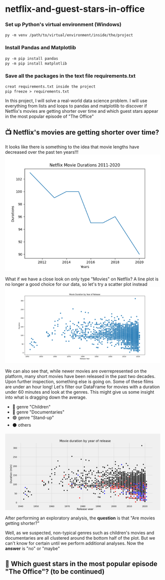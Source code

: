 # netflix-and-guest-stars-in-office

### Set up Python's virtual environment (Windows)
```
py -m venv /path/to/virtual/environment/inside/the/project
```

### Install Pandas and Matplotlib
```
py -m pip install pandas
py -m pip install matplotlib
```

### Save all the packages in the text file requirements.txt
```
creat requirements.txt inside the project
pip freeze > requirements.txt
```

In this project, I will solve a real-world data science problem. 
I will use everything from lists and loops to pandas and matplotlib to discover if Netflix's movies are getting shorter over time 
and which guest stars appear in the most popular episode of "The Office"

## 📺 Netflix's movies are getting shorter over time?

It looks like there is something to the idea that movie lengths have decreased over the past ten years!!!
![](Figure_1.png)

What if we have a close look on only type "Movies" on Netflix? A line plot is no longer a good choice for our data, so let's try a scatter plot instead
![](Figure_2.png)

We can also see that, while newer movies are overrepresented on the platform, many short movies have been released in the past two decades.
Upon further inspection, something else is going on. Some of these films are under an hour long! Let's filter our DataFrame for movies with a duration under 60 minutes and look at the genres. This might give us some insight into what is dragging down the average.
- 🔴 genre "Children"
- 🔵 genre "Documentaries" 
- 🟢 genre "Stand-up"
- ⚫ others

![](Figure_3.png)

After performing an exploratory analysis, the **question** is that "Are movies getting shorter?"

Well, as we suspected, non-typical genres such as children's movies and documentaries are all clustered around the bottom half of the plot. But we can't know for certain until we perform additional analyses. Now the **answer** is "no" or "maybe"

## 📸 Which guest stars in the most popular episode "The Office"? (to be continued)
